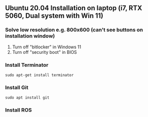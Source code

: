 ## Ubuntu 20.04 Installation on laptop (i7, RTX 5060, Dual system with Win 11)
### Solve low resolution e.g. 800x600 (can't see buttons on installation window)
1. Turn off "bitlocker" in Windows 11
2. Turn off "security boot" in BIOS

### Install Terminator
```
sudo apt-get install terminator
```

### Install Git
```
sudo apt install git
```

### Install ROS
